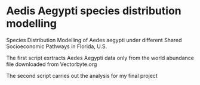 # Aedis Aegypti species distribution modelling
Species Distribution Modelling of Aedes aegypti under different Shared Socioeconomic Pathways in Florida, U.S.


The first script exrtracts Aedes Aegypti data only from the world abundance file downloaded from Vectorbyte.org

The second script carries out the analysis for my final project
